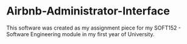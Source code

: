 # Airbnb-Administrator-Interface
This software was created as my assignment piece for my SOFT152 - Software Engineering module in my first year of University.
